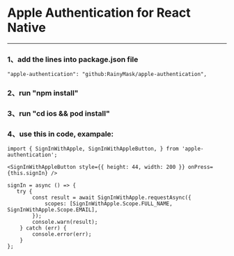 # Apple Authentication for React Native

---

### 1、add the lines into package.json file

`"apple-authentication": "github:RainyMask/apple-authentication",`

### 2、run "npm install"

### 3、run "cd ios && pod install"

### 4、use this in code, exampale:

`import {
    SignInWithApple,
    SignInWithAppleButton,
} from 'apple-authentication';`


`<SignInWithAppleButton style={{ height: 44, width: 200 }} onPress={this.signIn} />`



	signIn = async () => {
       try {
            const result = await SignInWithApple.requestAsync({
                scopes: [SignInWithApple.Scope.FULL_NAME, SignInWithApple.Scope.EMAIL],
            });
            console.warn(result);
        } catch (err) {
            console.error(err);
        }
	};
